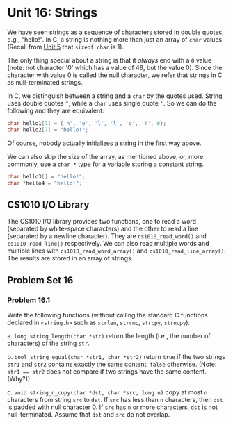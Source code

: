 # Unit 16: Strings

We have seen strings as a sequence of characters stored in double quotes, e.g., "hello!".  In C, a string is nothing more than just an array of `char` values (Recall from [Unit 5](05-first-c.md#other-types-in-c) that `sizeof char` is 1).

The only thing special about a string is that it _always_ end with a `0` value (note: not character '0' which has a value of 48, but the value 0).  Since the character with value 0 is called the null character, we refer that strings in C as null-terminated strings.

In C, we distinguish between a string and a `char` by the quotes used.  String uses double quotes `"`, while a `char` uses single quote `'`.  So we can do the following and they are equivalent:

```C
char hello1[7] = {'h', 'e', 'l', 'l', 'o', '!', 0}; 
char hello2[7] = "hello!";
```

Of course, nobody actually initializes a string in the first way above.

We can also skip the size of the array, as mentioned above, or, more commonly, use a `char *` type for a variable storing a constant string.
```C
char hello3[] = "hello!";
char *hello4 = "hello!";
```

## CS1010 I/O Library

The CS1010 I/O library provides two functions, one to read a word (separated by white-space characters) and the other to read a line (separated by a newline character).  They are `cs1010_read_word()` and `cs1010_read_line()` respectively.  We can also read multiple words and multiple lines with `cs1010_read_word_array()` and `cs1010_read_line_array()`.  The results are stored in an array of strings.

## Problem Set 16

### Problem 16.1

Write the following functions (without calling the standard C functions declared in `<string.h>` such as `strlen`, `strcmp`, `strcpy`, `strncpy`):

a. `long string_length(char *str)` return the length (i.e., the number of characters) of the string `str`.

b. `bool string_equal(char *str1, char *str2)` return `true` if the two strings `str1` and `str2` contains exactly the same content, `false` otherwise.  (Note: `str1 == str2` does not compare if two strings have the same content. (Why?))

c. `void string_n_copy(char *dst, char *src, long n)` copy at most `n` characters from string `src` to `dst`.  If `src` has less than `n` characters, then `dst` is padded with null character 0.  If `src` has `n` or more characters, `dst` is not null-terminated.  Assume that `dst` and `src` do not overlap.

